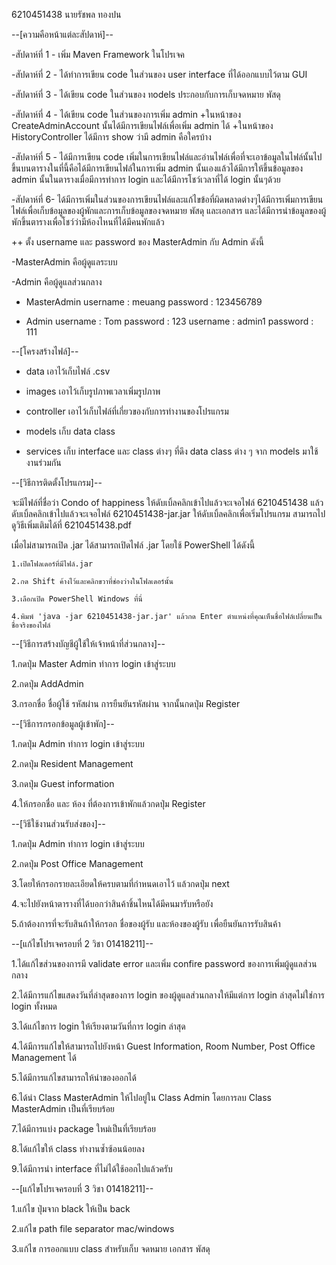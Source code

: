 6210451438 นายรัชพล ทองปน

--[ความคือหน้าแต่ละสัปดาห์]--

-สัปดาห์ที่ 1 -
เพิ่ม Maven Framework ในโปรเจค

-สัปดาห์ที่ 2 -
ได้ทำการเขียน code ในส่วนของ user interface ที่ได้ออกแบบไว้ตาม GUI

-สัปดาห์ที่ 3 -
ได้เขียน code ในส่วนของ ทodels ประกอบกับการเก็บจดหมาย พัสดุ

-สัปดาห์ที่ 4 -
ได้เขียน code ในส่วนของการเพิ่ม admin
 +ในหน้าของ CreateAdminAccount นั้นได้มีการเขียนไฟล์เพื่อเพิ่ม admin ได้
 +ในหน้าของ HistoryController ได้มีการ show ว่ามี admin คือใครบ้าง
 
-สัปดาห์ที่ 5 -
ได้มีการเขียน code เพิ่มในการเขียนไฟล์และอ่านไฟล์เพื่อที่จะเอาข้อมูลในไฟล์นั้นไปขึ้นบนตารางในที่นี้คือได้มีการเขียนไฟล์ในการเพิ่ม admin นั้นเองแล้วได้มีการให้ขึ้นข้อมูลของ admin นั้นในตารางเมื่อมีการทำการ login และได้มีการโชว์เวลาที่ได้ login นั้นๆด้วย

-สัปดาห์ที่ 6-
ได้มีการเพิ่มในส่วนของการเขียนไฟล์และแก้ไขข้อที่ผิดพลาดต่างๆได้มีการเพิ่มการเขียนไฟล์เพื่อเก็บข้อมูลของผู้พักและการเก็บข้อมูลของจดหมาย พัสดุ และเอกสาร และได้มีการนำข้อมูลของผู้พักขึ้นตารางเพื่อโชว์ว่ามีห้องไหนที่ได้มีคนพักแล้ว

 

++ ตั้ง username และ password ของ MasterAdmin กับ Admin ดังนี้

 -MasterAdmin คือผู้ดูแลระบบ
 
 -Admin คือผู้ดูแลส่วนกลาง
 
 - MasterAdmin username : meuang password : 123456789
 
 - Admin username : Tom password : 123   username : admin1 password : 111
 
 --[โครงสร้างไฟล์]--
 
 + data เอาไว้เก็บไฟล์ .csv
 
 + images เอาไว้เก็บรูปภาพเวลาเพิ่มรูปภาพ
 
 + controller เอาไว้เก็บไฟล์ที่เกี่ยวของกับการทำงานของโปรแกรม
 
 + models เก็บ data class
 
 + services เก็บ interface และ class ต่างๆ ที่ดึง data class ต่าง ๆ จาก models มาใช้งานร่วมกัน

--[วิธีการติดตั้งโปรแกรม]--

  จะมีไฟล์ที่ชื่อว่า Condo of happiness ให้ดับเบิ้ลคลิกเข้าไปแล้วจะเจอไฟล์ 6210451438  แล้วดับเบิ้ลคลิกเข้าไปแล้วจะเจอไฟล์ 6210451438-jar.jar ให้ดับเบิ้ลคลิกเพื่อเริ่มโปรแกรม
  สามารถไปดูวิธีเพิ่มเติมได้ที่ 6210451438.pdf
  
  เมื่อไม่สามารถเปิด .jar ได้สามารถเปิดไฟล์ .jar โดยใช้ PowerShell ได้ดังนี้
    
    1.เปิดโฟลเดอร์ที่มีไฟล์.jar
    
    2.กด Shift ค้างไว้และคลิกขวาที่ช่องว่างในโฟลเดอร์นั้น
    
    3.เลือกเปิด PowerShell Windows ที่นี่
    
    4.พิมพ์ 'java -jar 6210451438-jar.jar' แล้วกด Enter ตำแหน่งที่คุณเห็นชื่อไฟล์เปลี่ยนเป็นชื่อจริงของไฟล์
    
--[วิธีการสร้างบัญชีผู้ใช้ให้เจ้าหน้าที่ส่วนกลาง]--

1.กดปุ่ม Master Admin ทำการ login เข้าสู่ระบบ

2.กดปุ่ม AddAdmin

3.กรอกชื่อ ชื่อผู้ใช้ รหัสผ่าน การยืนยันรหัสผ่าน จากนั้นกดปุ่ม Register

--[วิธีการกรอกข้อมูลผู้เข้าพัก]--

1.กดปุ่ม Admin ทำการ login เข้าสู่ระบบ

2.กดปุ่ม Resident Management

3.กดปุ่ม Guest information

4.ให้กรอกชื่อ และ ห้อง ที่ต้องการเข้าพักแล้วกดปุ่ม Register

--[วิธีใช้งานส่วนรับส่งของ]--

1.กดปุ่ม Admin ทำการ login เข้าสู่ระบบ

2.กดปุ่ม Post Office Management

3.โดยให้กรอกรายละเอียดให้ครบตามที่กำหนดเอาไว้ แล้วกดปุ่ม next

4.จะไปยังหน้าตารางที่ได้บอกว่าสินค้าชิ้นไหนได้มีคนมารับหรือยัง

5.ถ้าต้องการที่จะรับสินถ้าให้กรอก ชื่อของผู้รับ และห้องของผู้รับ เพื่อยืนยันการรับสินค้า


--[แก้ไขโปรเจครอบที่ 2 วิชา 01418211]--

1.ได้แก้ไขส่วนของการมี validate error และเพิ่ม confire password ของการเพิ่มผู้ดูแลส่วนกลาง

2.ได้มีการแก้ไขแสดงวันที่ล่าสุดของการ login ของผู้ดูแลส่วนกลางให้มีแต่การ login ล่าสุดไม่ใช่การ login ทั้งหมด

3.ได้แก้ไขการ login ให้เรียงตามวันที่การ login ล่าสุด

4.ได้มีการแก้ไขให้สามารถไปยังหน้า  Guest Information, Room Number, Post Office Management ได้

5.ได้มีการแก้ไขสามารถให้นำของออกได้

6.ได้นำ Class MasterAdmin ให้ไปอยู่ใน Class Admin โดยการลบ Class MasterAdmin เป็นที่เรียบร้อย

7.ได้มีการแบ่ง package ใหม่เป็นที่เรียบร้อย

8.ได้แก้ไขให้ class ทำงานซ้ำซ้อนน้อยลง

9.ได้มีการนำ interface ที่ไม่ได้ใช้ออกไปแล้วครับ

--[แก้ไขโปรเจครอบที่ 3 วิชา 01418211]--

1.แก้ไข ปุ่มจาก black ให้เป็น back

2.แก้ไข path file separator mac/windows

3.แก้ไข การออกแบบ class สำหรับเก็บ จดหมาย เอกสาร พัสดุ